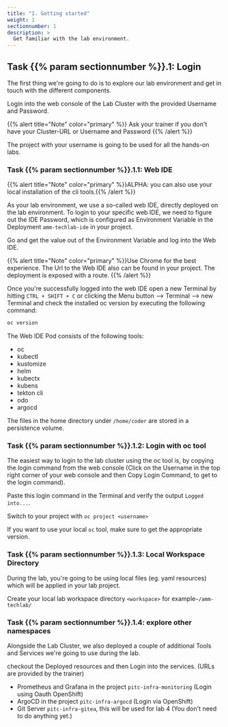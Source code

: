```yaml
---
title: "1. Getting started"
weight: 1
sectionnumber: 1
description: >
  Get familiar with the lab environment.
---
```



## Task {{% param sectionnumber %}}.1: Login

The first thing we're going to do is to explore our lab environment and get in touch with the different components.

Login into the web console of the Lab Cluster with the provided Username and Password.

{{% alert title="Note" color="primary" %}} Ask your trainer if you don't have your Cluster-URL or Username and Password {{% /alert %}}

The project with your username is going to be used for all the hands-on labs.


### Task {{% param sectionnumber %}}.1.1: Web IDE

{{% alert title="Note" color="primary" %}}ALPHA: you can also use your local installation of the cli tools.{{% /alert %}}

As your lab environment, we use a so-called web IDE, directly deployed on the lab environment. To login to your specific web IDE, we need to figure out the IDE Password, which is configured as Environment Variable in the Deployment `amm-techlab-ide` in your project.

Go and get the value out of the Environment Variable and log into the Web IDE.

{{% alert title="Note" color="primary" %}}Use Chrome for the best experience. The Url to the Web IDE also can be found in your project. The deployment is exposed with a route. {{% /alert %}}


Once you're successfully logged into the web IDE open a new Terminal by hitting `CTRL + SHIFT + C` or clicking the Menu button --> Terminal --> new Terminal and check the installed oc version by executing the following command:

```bash
oc version
```

The Web IDE Pod consists of the following tools:

* oc
* kubectl
* kustomize
* helm
* kubectx
* kubens
* tekton cli
* odo
* argocd

The files in the home directory under `/home/coder` are stored in a persistence volume.


### Task {{% param sectionnumber %}}.1.2: Login with oc tool

The easiest way to login to the lab cluster using the oc tool is, by copying the login command from the web console (Click on the Username in the top right corner of your web console and then Copy Login Command, to get to the login command).

Paste this login command in the Terminal and verify the output `Logged into...`.

Switch to your project with `oc project <username>`

If you want to use your local `oc` tool, make sure to get the appropriate version.


### Task {{% param sectionnumber %}}.1.3: Local Workspace Directory

During the lab, you're going to be using local files (eg. yaml resources) which will be applied in your lab project.

Create your local lab workspace directory `<workspace>` for example`~/amm-techlab/`


### Task {{% param sectionnumber %}}.1.4: explore other namespaces

Alongside the Lab Cluster, we also deployed a couple of additional Tools and Services we're going to use during the lab.

checkout the Deployed resources and then Login into the services. (URLs are provided by the trainer)

* Prometheus and Grafana in the project `pitc-infra-monitoring` (Login using Oauth OpenShift)
* ArgoCD in the project `pitc-infra-argocd` (Login via OpenShift)
* Git Server `pitc-infra-gitea`, this will be used for lab 4 (You don't need to do anything yet.)
